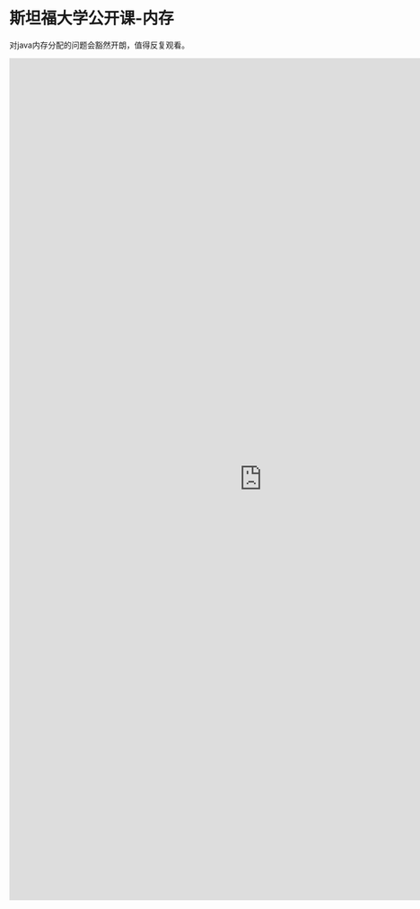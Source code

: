 # 斯坦福大学公开课-内存
<authorAndTime dateTime='2018-04-30 12:19:46'/>

对java内存分配的问题会豁然开朗，值得反复观看。

<iframe width="900" height="1500" src="https://open.163.com/movie/2010/1/I/3/M6LDTAPTU_M6LFSFRI3.html" frameborder="0" allowfullscreen></iframe>


